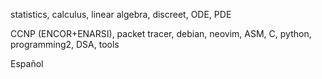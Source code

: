 statistics,
calculus,
linear algebra,
discreet,
ODE, PDE

CCNP (ENCOR+ENARSI),
packet tracer,
debian, neovim,
ASM, C, python, programming2,
DSA,
tools

Español

